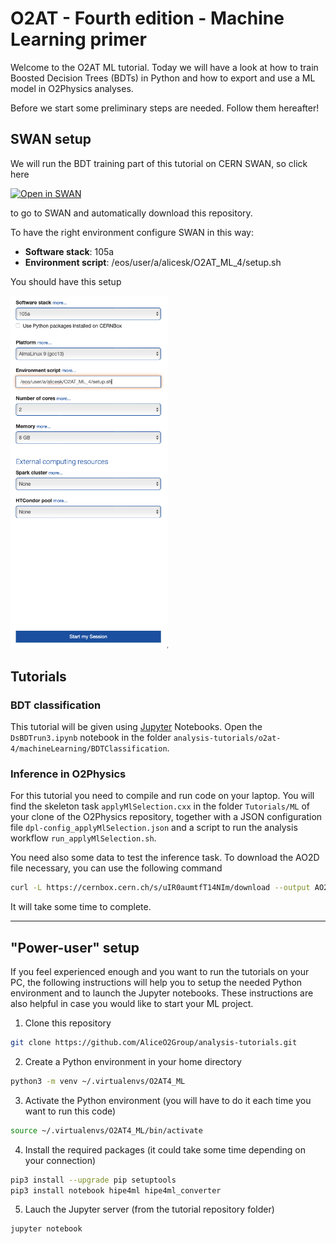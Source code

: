 # O2AT - Fourth edition - Machine Learning primer

Welcome to the O2AT ML tutorial. Today we will have a look at how to train Boosted Decision Trees (BDTs) in Python and how to export and use a ML model in O2Physics analyses.

Before we start some preliminary steps are needed. Follow them hereafter!

## SWAN setup

We will run the BDT training part of this tutorial on CERN SWAN, so click here

[![Open in SWAN](https://swanserver.web.cern.ch/swanserver/images/badge_swan_white_150.png)](https://cern.ch/swanserver/cgi-bin/go?projurl=https://github.com/AliceO2Group/analysis-tutorials.git)

to go to SWAN and automatically download this repository.

To have the right environment configure SWAN in this way:

- **Software stack**: 105a
- **Environment script**: /eos/user/a/alicesk/O2AT_ML_4/setup.sh

You should have this setup

<img src="swan_conf.png" alt= “swan_conf” width="50%">

## Tutorials

### BDT classification

This tutorial will be given using [Jupyter](https://jupyter.org/) Notebooks. Open the `DsBDTrun3.ipynb` notebook in the folder `analysis-tutorials/o2at-4/machineLearning/BDTClassification`.

### Inference in O2Physics

For this tutorial you need to compile and run code on your laptop. You will find the skeleton task `applyMlSelection.cxx` in the folder `Tutorials/ML` of your clone of the O2Physics repository, together with a JSON configuration file `dpl-config_applyMlSelection.json` and a script to run the analysis workflow `run_applyMlSelection.sh`.

You need also some data to test the inference task. To download the AO2D file necessary, you can use the following command
```bash
curl -L https://cernbox.cern.ch/s/uIR0aumtfT14NIm/download --output AO2D_MC_Ds.root
```
It will take some time to complete.

---

## "Power-user" setup

If you feel experienced enough and you want to run the tutorials on your PC, the following instructions will help you to setup the needed Python environment and to launch the Jupyter notebooks. These instructions are also helpful in case you would like to start your ML project.

1. Clone this repository

```bash
git clone https://github.com/AliceO2Group/analysis-tutorials.git
```

2. Create a Python environment in your home directory

```bash
python3 -m venv ~/.virtualenvs/O2AT4_ML
```

3. Activate the Python environment (you will have to do it each time you want to run this code)

```bash
source ~/.virtualenvs/O2AT4_ML/bin/activate
```

4. Install the required packages (it could take some time depending on your connection)

```bash
pip3 install --upgrade pip setuptools
pip3 install notebook hipe4ml hipe4ml_converter
```

5. Lauch the Jupyter server (from the tutorial repository folder)

```bash
jupyter notebook
```

